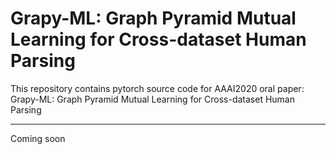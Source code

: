 # Grapy-ML: Graph Pyramid Mutual Learning for Cross-dataset Human Parsing

This repository contains pytorch source code for AAAI2020 oral paper: Grapy-ML: Graph Pyramid Mutual Learning for Cross-dataset Human Parsing

* * *
Coming soon
